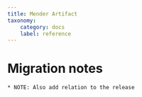 ```yaml
---
title: Mender Artifact
taxonomy:
    category: docs
    label: reference
---
```


# Migration notes
~~~~~~~~~~~~~~~~~~~~
* NOTE: Also add relation to the release
~~~~~~~~~~~~~~~~~~~~
